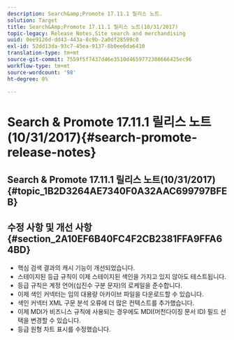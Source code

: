 ```yaml
---
description: Search&amp;Promote 17.11.1 릴리스 노트.
solution: Target
title: Search&Amp;Promote 17.11.1 릴리스 노트(10/31/2017)
topic-legacy: Release Notes,Site search and merchandising
uuid: 0ee9126d-dd43-443a-8c9b-2a0df28599c0
exl-id: 52dd13da-93c7-45ea-9137-8b0ee6da6410
translation-type: tm+mt
source-git-commit: 7559f5f7437d46e3510d4659772308666425ec96
workflow-type: tm+mt
source-wordcount: '98'
ht-degree: 0%

---
```


# Search &amp; Promote 17.11.1 릴리스 노트(10/31/2017){#search-promote-release-notes}

## Search &amp; Promote 17.11.1 릴리스 노트(10/31/2017) {#topic_1B2D3264AE7340F0A32AAC699797BFEB}

## 수정 사항 및 개선 사항 {#section_2A10EF6B40FC4F2CB2381FFA9FFA64BD}

* 핵심 검색 결과의 캐시 기능이 개선되었습니다.
* 스테이지된 등급 규칙이 이제 스테이지된 색인을 가지고 있지 않아도 테스트됩니다.
* 등급 규칙은 계정 언어(십진수 구분 문자)의 로케일을 준수합니다.
* 이제 색인 커넥터는 임의 대용량 아카이브 파일을 다운로드할 수 있습니다.
* 색인 커넥터 XML 구문 분석 오류에 더 많은 컨텍스트를 추가했습니다.
* 이제 MDI가 비즈니스 규칙에 사용되는 경우에도 MDI(머천다이징 문서 ID) 필드 선택을 변경할 수 있습니다.
* 등급 원형 차트 표시를 수정했습니다.
